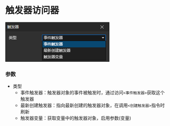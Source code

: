 # 触发器访问器

![](img/trigger-getter.png)

### 参数

- 类型
  - 事件触发器：触发器对象的事件被触发时，通过访问`<事件触发器>`获取这个触发器
  - 最新创建触发器：指向最新创建的触发器对象，在调用`<创建触发器>`指令时刷新
  - 触发器变量：获取变量中的触发器对象，启用参数(变量)
